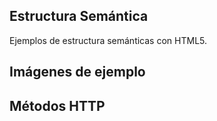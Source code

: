 ## Estructura Semántica

Ejemplos de estructura semánticas con HTML5.

## Imágenes de ejemplo

## Métodos HTTP
